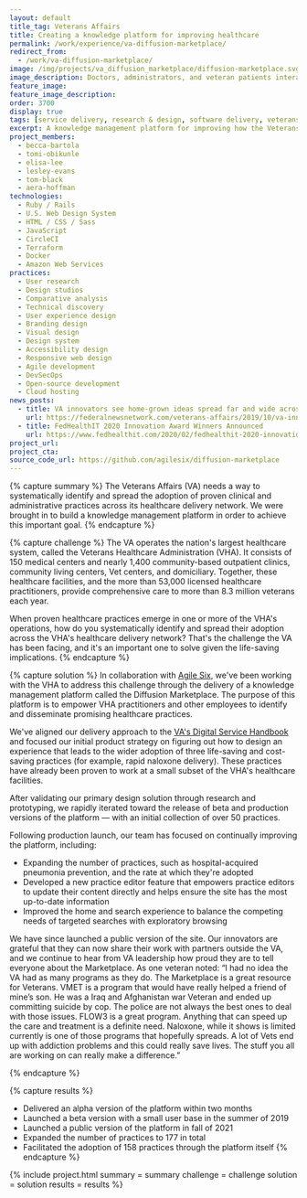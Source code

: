 ```yaml
---
layout: default
title_tag: Veterans Affairs
title: Creating a knowledge platform for improving healthcare
permalink: /work/experience/va-diffusion-marketplace/
redirect_from:
  - /work/va-diffusion-marketplace/
image: /img/projects/va_diffusion_marketplace/diffusion-marketplace.svg
image_description: Doctors, administrators, and veteran patients interacting through digital panes.
feature_image:
feature_image_description:
order: 3700
display: true
tags: [service delivery, research & design, software delivery, veterans, healthcare, becca bartola, lesley evans, tom black, aera hoffman, tomi obikunle, elisa lee]
excerpt: A knowledge management platform for improving how the Veterans Affairs delivers healthcare to veterans through the dissemination of promising clinical and administrative practices.
project_members:
  - becca-bartola
  - tomi-obikunle
  - elisa-lee
  - lesley-evans
  - tom-black
  - aera-hoffman
technologies:
  - Ruby / Rails
  - U.S. Web Design System
  - HTML / CSS / Sass
  - JavaScript
  - CircleCI
  - Terraform
  - Docker
  - Amazon Web Services
practices:
  - User research
  - Design studios
  - Comparative analysis
  - Technical discovery
  - User experience design
  - Branding design
  - Visual design
  - Design system
  - Accessibility design
  - Responsive web design
  - Agile development
  - DevSecOps
  - Open-source development
  - Cloud hosting
news_posts:
  - title: VA innovators see home-grown ideas spread far and wide across veterans health network
    url: https://federalnewsnetwork.com/veterans-affairs/2019/10/va-innovators-see-home-grown-ideas-spread-far-and-wide-across-veterans-health-network/
  - title: FedHealthIT 2020 Innovation Award Winners Announced
    url: https://www.fedhealthit.com/2020/02/fedhealthit-2020-innovation-award-winners-announced/
project_url:
project_cta:
source_code_url: https://github.com/agilesix/diffusion-marketplace
---
```


{% capture summary %}
The Veterans Affairs (VA) needs a way to systematically identify and spread the
adoption of proven clinical and administrative practices across its healthcare
delivery network. We were brought in to build a knowledge management platform
in order to achieve this important goal.
{% endcapture %}

{% capture challenge %}
The VA operates the nation's largest healthcare system, called
the Veterans Healthcare Administration (VHA). It consists of 150 medical
centers and nearly 1,400 community-based outpatient clinics, community
living centers, Vet centers, and domiciliary. Together, these healthcare
facilities, and the more than 53,000 licensed healthcare practitioners,
provide comprehensive care to more than 8.3 million veterans each year.

When proven healthcare practices emerge in one or more of the VHA's operations,
how do you systematically identify and spread their adoption across the
VHA's healthcare delivery network? That's the challenge the VA has been facing,
and it's an important one to solve given the life-saving implications.
{% endcapture %}

{% capture solution %}
In collaboration with [Agile Six](https://agile6.com/), we've been
working with the VHA to address this challenge through the delivery of a knowledge management
platform called the Diffusion Marketplace. The purpose of this platform is to empower VHA
practitioners and other employees to identify and disseminate promising healthcare practices.

We've aligned our delivery approach to the [VA's Digital Service Handbook](https://department-of-veterans-affairs.github.io/va-digital-service-handbook/digital-standards)
and focused our initial product strategy on figuring out how to design an
experience that leads to the wider adoption of three life-saving and cost-saving
practices (for example, rapid naloxone delivery). These practices have already been
proven to work at a small subset of the VHA's healthcare facilities.

After validating our primary design solution through research and prototyping,
we rapidly iterated toward the release of beta and production versions of the
platform — with an initial collection of over 50 practices.

Following production launch, our team has focused on continually improving the platform,
including:

- Expanding the number of practices, such as hospital-acquired pneumonia prevention,
and the rate at which they're adopted
- Developed a new practice editor feature that empowers practice editors to update
their content directly and helps ensure the site has the most up-to-date information
- Improved the home and search experience to balance the competing needs of targeted
searches with exploratory browsing

We have since launched a public version of the site. Our innovators are grateful 
that they can now share their work with partners outside the VA, and we continue to hear 
from VA leadership how proud they are to tell everyone about the Marketplace.
As one veteran noted: “I had no idea the VA had as many programs as they do. The Marketplace is a great resource for Veterans. VMET is a program that would have really helped a friend of mine’s son. He was a Iraq and Afghanistan war Veteran and ended up committing suicide by cop. The police are not always the best ones to deal with those issues. FLOW3 is a great program. Anything that can speed up the care and treatment is a definite need. Naloxone, while it shows is limited currently is one of those programs that hopefully spreads. A lot of Vets end up with addiction problems and this could really save lives. The stuff you all are working on can really make a difference.”

{% endcapture %}

{% capture results %}
- Delivered an alpha version of the platform within two months
- Launched a beta version with a small user base in the summer of 2019
- Launched a public version of the platform in fall of 2021
- Expanded the number of practices to 177 in total
- Facilitated the adoption of 158 practices through the platform itself
{% endcapture %}

{% include project.html
  summary = summary
  challenge = challenge
  solution = solution
  results = results
%}
